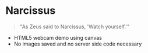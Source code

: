 Narcissus
=========

>"As Zeus said to Narcissus, 'Watch yourself.'"

* HTML5 webcam demo using canvas
* No images saved and no server side code necessary

